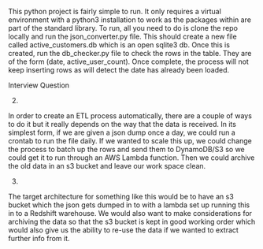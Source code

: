 This python project is fairly simple to run. It only requires a virtual environment with a python3 installation to work as the packages within are part of the standard library. To run, all you need to do is clone the repo locally and run the json_converter.py file. This should create a new file called active_customers.db which is an open sqlite3 db. Once this is created, run the db_checker.py file to check the rows in the table. They are of the form (date, active_user_count). Once complete, the process will not keep inserting rows as will detect the date has already been loaded.

Interview Question 

2)
In order to create an ETL process automatically, there are a couple of ways to do it but it really depends on the way that the data is received. In its simplest form, if we are given a json dump once a day, we could run a crontab to run the file daily. If we wanted to scale this up, we could change the process to batch up the rows and send them to DynamoDB/S3 so we could get it to run through an AWS Lambda function. Then we could archive the old data in an s3 bucket and leave our work space clean.

3)
The target architecture for something like this would be to have an s3 bucket which the json gets dumped in to with a lambda set up running this in to a Redshift warehouse. We would also want to make considerations for archiving the data so that the s3 bucket is kept in good working order which would also give us the ability to re-use the data if we wanted to extract further info from it.